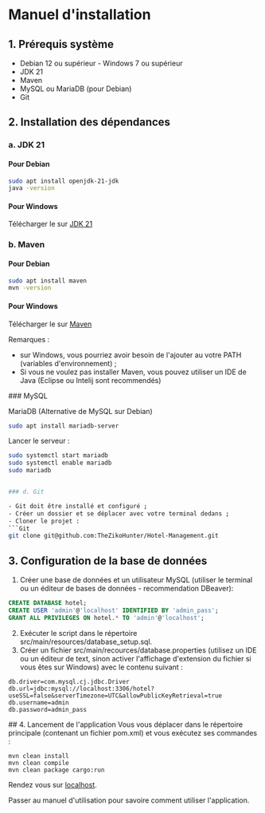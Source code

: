 # Manuel d'installation
## 1. Prérequis système
- Debian 12 ou supérieur - Windows 7 ou supérieur
- JDK 21
- Maven
- MySQL ou MariaDB (pour Debian)
- Git
## 2. Installation des dépendances
### a. JDK 21
#### Pour Debian
```bash
sudo apt install openjdk-21-jdk
java -version
```
#### Pour Windows
Télécharger le sur [JDK 21](https://www.oracle.com/java/technologies/downloads/#java21)
### b. Maven
#### Pour Debian
```bash
sudo apt install maven
mvn -version
```
#### Pour Windows
Télécharger le sur [Maven](https://maven.apache.org/download.cgi)

Remarques : 
* sur Windows, vous pourriez avoir besoin de l'ajouter au votre PATH (variables d'environnement) ;
* Si vous ne voulez pas installer Maven, vous pouvez utiliser un IDE de Java (Eclipse ou Intelij sont recommendés)

### MySQL

MariaDB (Alternative de MySQL sur Debian)

```bash
sudo apt install mariadb-server
```
Lancer le serveur :
```bash
sudo systemctl start mariadb
sudo systemctl enable mariadb
sudo mariadb


### d. Git

- Git doit être installé et configuré ;
- Créer un dossier et se déplacer avec votre terminal dedans ;
- Cloner le projet :
```Git
git clone git@github.com:TheZikoHunter/Hotel-Management.git
```

## 3. Configuration de la base de données
1. Créer une base de données et un utilisateur MySQL (utiliser le terminal ou un éditeur de bases de données - recommendation DBeaver):
```sql
CREATE DATABASE hotel;
CREATE USER 'admin'@'localhost' IDENTIFIED BY 'admin_pass';
GRANT ALL PRIVILEGES ON hotel.* TO 'admin'@'localhost';
```
2. Exécuter le script dans le répertoire src/main/resources/database_setup.sql.
3. Créer un fichier src/main/recources/database.properties (utilisez un IDE ou un éditeur de text, sinon activer l'affichage d'extension du fichier si vous êtes sur Windows) avec le contenu suivant :
```properties
db.driver=com.mysql.cj.jdbc.Driver
db.url=jdbc:mysql://localhost:3306/hotel?useSSL=false&serverTimezone=UTC&allowPublicKeyRetrieval=true
db.username=admin
db.password=admin_pass
```
## 4. Lancement de l'application
Vous vous déplacer dans le répertoire principale (contenant un fichier pom.xml) et vous exécutez ses commandes :
```shell
mvn clean install
mvn clean compile
mvn clean package cargo:run
```
Rendez vous sur [localhost](http://localhost:8080/hotel).

Passer au manuel d'utilisation pour savoire comment utiliser l'application.